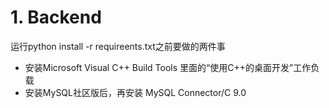# 1. Backend
运行python install -r requireents.txt之前要做的两件事
+ 安装Microsoft Visual C++ Build Tools 里面的“使用C++的桌面开发”工作负载
+ 安装MySQL社区版后，再安装 MySQL Connector/C 9.0
